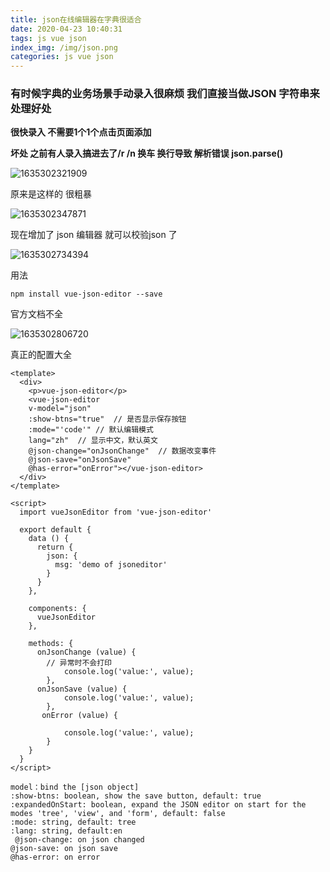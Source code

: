 ```yaml
---
title: json在线编辑器在字典很适合
date: 2020-04-23 10:40:31
tags: js vue json
index_img: /img/json.png
categories: js vue json
---
```


### 有时候字典的业务场景手动录入很麻烦  我们直接当做JSON 字符串来处理好处

**很快录入 不需要1个1个点击页面添加**

**坏处 之前有人录入搞进去了/r /n  换车 换行导致 解析错误 json.parse()**



![1635302321909](1635302321909.png)

原来是这样的   很粗暴

![1635302347871](1635302347871.png)

现在增加了 json 编辑器 就可以校验json 了

![1635302734394](1635302734394.png)

用法

```
npm install vue-json-editor --save
```

官方文档不全

![1635302806720](1635302806720.png)

真正的配置大全

```
<template>
  <div>
    <p>vue-json-editor</p>
    <vue-json-editor
    v-model="json" 
    :show-btns="true"  // 是否显示保存按钮
    :mode="'code'" // 默认编辑模式
    lang="zh"  // 显示中文，默认英文
    @json-change="onJsonChange"  // 数据改变事件
    @json-save="onJsonSave" 
    @has-error="onError"></vue-json-editor>
  </div>
</template>
 
<script>
  import vueJsonEditor from 'vue-json-editor'
 
  export default {
    data () {
      return {
        json: {
          msg: 'demo of jsoneditor'
        }
      }
    },
 
    components: {
      vueJsonEditor
    },
 
    methods: {
      onJsonChange (value) {
        // 异常时不会打印
            console.log('value:', value);
        },
      onJsonSave (value) {
            console.log('value:', value);
        },
       onError (value) {
           
            console.log('value:', value);
        }
    }
  }
</script>
```

```
model：bind the [json object] 
:show-btns: boolean, show the save button, default: true 
:expandedOnStart: boolean, expand the JSON editor on start for the modes 'tree', 'view', and 'form', default: false 
:mode: string, default: tree 
:lang: string, default:en
 @json-change: on json changed
@json-save: on json save
@has-error: on error
```

